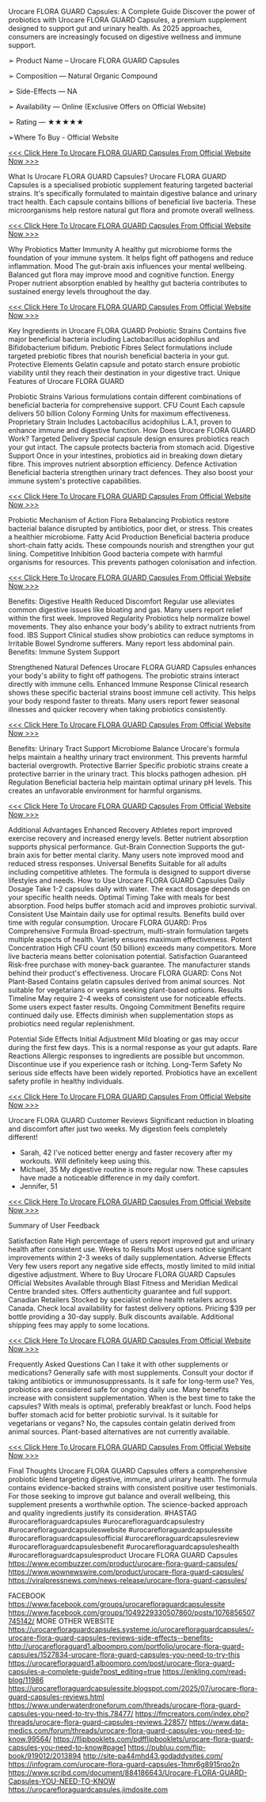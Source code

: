Urocare FLORA GUARD Capsules: A Complete Guide
Discover the power of probiotics with Urocare FLORA GUARD Capsules, a premium supplement designed to support gut and urinary health. As 2025 approaches, consumers are increasingly focused on digestive wellness and immune support.

➢ Product Name – Urocare FLORA GUARD Capsules

➢ Composition — Natural Organic Compound
 
➢ Side-Effects — NA
 
➢ Availability — Online (Exclusive Offers on Official Website)
 
➢ Rating — ★★★★★
 
➢Where To Buy - Official Website



[<<< Click Here To Urocare FLORA GUARD Capsules From Official Website Now >>>](https://www.ecombuzzer.com/product/urocare-flora-guard-capsules/)




What Is Urocare FLORA GUARD Capsules?
Urocare FLORA GUARD Capsules is a specialised probiotic supplement featuring targeted bacterial strains. It's specifically formulated to maintain digestive balance and urinary tract health.
Each capsule contains billions of beneficial live bacteria. These microorganisms help restore natural gut flora and promote overall wellness.
 
 


[<<< Click Here To Urocare FLORA GUARD Capsules From Official Website Now >>>](https://www.ecombuzzer.com/product/urocare-flora-guard-capsules/)




Why Probiotics Matter
Immunity
A healthy gut microbiome forms the foundation of your immune system. It helps fight off pathogens and reduce inflammation.
Mood
The gut-brain axis influences your mental wellbeing. Balanced gut flora may improve mood and cognitive function.
Energy
Proper nutrient absorption enabled by healthy gut bacteria contributes to sustained energy levels throughout the day.
 


[<<< Click Here To Urocare FLORA GUARD Capsules From Official Website Now >>>](https://www.ecombuzzer.com/product/urocare-flora-guard-capsules/)




Key Ingredients in Urocare FLORA GUARD
Probiotic Strains
Contains five major beneficial bacteria including Lactobacillus acidophilus and Bifidobacterium bifidum.
Prebiotic Fibres
Select formulations include targeted prebiotic fibres that nourish beneficial bacteria in your gut.
Protective Elements
Gelatin capsule and potato starch ensure probiotic viability until they reach their destination in your digestive tract.
Unique Features of Urocare FLORA GUARD
 
Probiotic Strains
Various formulations contain different combinations of beneficial bacteria for comprehensive support.
CFU Count
Each capsule delivers 50 billion Colony Forming Units for maximum effectiveness.
Proprietary Strain
Includes Lactobacillus acidophilus L.A.1, proven to enhance immune and digestive function.
How Does Urocare FLORA GUARD Work?
Targeted Delivery
Special capsule design ensures probiotics reach your gut intact. The capsule protects bacteria from stomach acid.
Digestive Support
Once in your intestines, probiotics aid in breaking down dietary fibre. This improves nutrient absorption efficiency.
Defence Activation
Beneficial bacteria strengthen urinary tract defences. They also boost your immune system's protective capabilities.
 


[<<< Click Here To Urocare FLORA GUARD Capsules From Official Website Now >>>](https://www.ecombuzzer.com/product/urocare-flora-guard-capsules/)




Probiotic Mechanism of Action
Flora Rebalancing
Probiotics restore bacterial balance disrupted by antibiotics, poor diet, or stress. This creates a healthier microbiome.
Fatty Acid Production
Beneficial bacteria produce short-chain fatty acids. These compounds nourish and strengthen your gut lining.
Competitive Inhibition
Good bacteria compete with harmful organisms for resources. This prevents pathogen colonisation and infection.
 




[<<< Click Here To Urocare FLORA GUARD Capsules From Official Website Now >>>](https://www.ecombuzzer.com/product/urocare-flora-guard-capsules/)




Benefits: Digestive Health
Reduced Discomfort
Regular use alleviates common digestive issues like bloating and gas. Many users report relief within the first week.
Improved Regularity
Probiotics help normalize bowel movements. They also enhance your body's ability to extract nutrients from food.
IBS Support
Clinical studies show probiotics can reduce symptoms in Irritable Bowel Syndrome sufferers. Many report less abdominal pain.
Benefits: Immune System Support
 
Strengthened Natural Defences
Urocare FLORA GUARD Capsules enhances your body's ability to fight off pathogens. The probiotic strains interact directly with immune cells.
Enhanced Immune Response
Clinical research shows these specific bacterial strains boost immune cell activity. This helps your body respond faster to threats.
Many users report fewer seasonal illnesses and quicker recovery when taking probiotics consistently.
 
 


[<<< Click Here To Urocare FLORA GUARD Capsules From Official Website Now >>>](https://www.ecombuzzer.com/product/urocare-flora-guard-capsules/)




 
Benefits: Urinary Tract Support
Microbiome Balance
Urocare's formula helps maintain a healthy urinary tract environment. This prevents harmful bacterial overgrowth.
Protective Barrier
Specific probiotic strains create a protective barrier in the urinary tract. This blocks pathogen adhesion.
pH Regulation
Beneficial bacteria help maintain optimal urinary pH levels. This creates an unfavorable environment for harmful organisms.
 


[<<< Click Here To Urocare FLORA GUARD Capsules From Official Website Now >>>](https://www.ecombuzzer.com/product/urocare-flora-guard-capsules/)




Additional Advantages
Enhanced Recovery
Athletes report improved exercise recovery and increased energy levels. Better nutrient absorption supports physical performance.
Gut-Brain Connection
Supports the gut-brain axis for better mental clarity. Many users note improved mood and reduced stress responses.
Universal Benefits
Suitable for all adults including competitive athletes. The formula is designed to support diverse lifestyles and needs.
How to Use Urocare FLORA GUARD Capsules
Daily Dosage
Take 1-2 capsules daily with water. The exact dosage depends on your specific health needs.
Optimal Timing
Take with meals for best absorption. Food helps buffer stomach acid and improves probiotic survival.
Consistent Use
Maintain daily use for optimal results. Benefits build over time with regular consumption.
Urocare FLORA GUARD: Pros
Comprehensive Formula
Broad-spectrum, multi-strain formulation targets multiple aspects of health. Variety ensures maximum effectiveness.
Potent Concentration
High CFU count (50 billion) exceeds many competitors. More live bacteria means better colonisation potential.
Satisfaction Guaranteed
Risk-free purchase with money-back guarantee. The manufacturer stands behind their product's effectiveness.
Urocare FLORA GUARD: Cons
Not Plant-Based
Contains gelatin capsules derived from animal sources. Not suitable for vegetarians or vegans seeking plant-based options.
Results Timeline
May require 2-4 weeks of consistent use for noticeable effects. Some users expect faster results.
Ongoing Commitment
Benefits require continued daily use. Effects diminish when supplementation stops as probiotics need regular replenishment.
 
Potential Side Effects
Initial Adjustment
Mild bloating or gas may occur during the first few days. This is a normal response as your gut adapts.
Rare Reactions
Allergic responses to ingredients are possible but uncommon. Discontinue use if you experience rash or itching.
Long-Term Safety
No serious side effects have been widely reported. Probiotics have an excellent safety profile in healthy individuals.
 


[<<< Click Here To Urocare FLORA GUARD Capsules From Official Website Now >>>](https://www.ecombuzzer.com/product/urocare-flora-guard-capsules/)




Urocare FLORA GUARD Customer Reviews
Significant reduction in bloating and discomfort after just two weeks. My digestion feels completely different!
- Sarah, 42
I've noticed better energy and faster recovery after my workouts. Will definitely keep using this.
- Michael, 35
My digestive routine is more regular now. These capsules have made a noticeable difference in my daily comfort.
- Jennifer, 51
 


[<<< Click Here To Urocare FLORA GUARD Capsules From Official Website Now >>>](https://www.ecombuzzer.com/product/urocare-flora-guard-capsules/)




 
Summary of User Feedback
 
Satisfaction Rate
High percentage of users report improved gut and urinary health after consistent use.
Weeks to Results
Most users notice significant improvements within 2-3 weeks of daily supplementation.
Adverse Effects
Very few users report any negative side effects, mostly limited to mild initial digestive adjustment.
Where to Buy Urocare FLORA GUARD Capsules
Official Websites
Available through Blast Fitness and Meridian Medical Centre branded sites. Offers authenticity guarantee and full support.
Canadian Retailers
Stocked by specialist online health retailers across Canada. Check local availability for fastest delivery options.
Pricing
$39 per bottle providing a 30-day supply. Bulk discounts available. Additional shipping fees may apply to some locations.
 


[<<< Click Here To Urocare FLORA GUARD Capsules From Official Website Now >>>](https://www.ecombuzzer.com/product/urocare-flora-guard-capsules/)




 
Frequently Asked Questions
Can I take it with other supplements or medications?
Generally safe with most supplements. Consult your doctor if taking antibiotics or immunosuppressants.
Is it safe for long-term use?
Yes, probiotics are considered safe for ongoing daily use. Many benefits increase with consistent supplementation.
When is the best time to take the capsules?
With meals is optimal, preferably breakfast or lunch. Food helps buffer stomach acid for better probiotic survival.
Is it suitable for vegetarians or vegans?
No, the capsules contain gelatin derived from animal sources. Plant-based alternatives are not currently available.
 


[<<< Click Here To Urocare FLORA GUARD Capsules From Official Website Now >>>](https://www.ecombuzzer.com/product/urocare-flora-guard-capsules/)




Final Thoughts
Urocare FLORA GUARD Capsules offers a comprehensive probiotic blend targeting digestive, immune, and urinary health. The formula contains evidence-backed strains with consistent positive user testimonials.
For those seeking to improve gut balance and overall wellbeing, this supplement presents a worthwhile option. The science-backed approach and quality ingredients justify its consideration.
#HASTAG
#urocarefloraguardcapsules
#urocarefloraguardcapsulestry
#urocarefloraguardcapsuleswebsite
#urocarefloraguardcapsulessite
#urocarefloraguardcapsulesofficial
#urocarefloraguardcapsulesreview
#urocarefloraguardcapsulesbenefit
#urocarefloraguardcapsuleshealth
#urocarefloraguardcapsulesproduct
Urocare FLORA GUARD Capsules
https://www.ecombuzzer.com/product/urocare-flora-guard-capsules/
https://www.wownewswire.com/product/urocare-flora-guard-capsules/
https://viralpressnews.com/news-release/urocare-flora-guard-capsules/


FACEBOOK
https://www.facebook.com/groups/urocarefloraguardcapsulessite
https://www.facebook.com/groups/1049229330507860/posts/1076856507745142/
MORE OTHER WEBSITE
https://urocarefloraguardcapsules.systeme.io/urocarefloraguardcapsules/-urocare-flora-guard-capsules-reviews-side-effects--benefits-
http://urocarefloraguard1.alboompro.com/portfolio/urocare-flora-guard-capsules/1527834-urocare-flora-guard-capsules-you-need-to-try-this
https://urocarefloraguard1.alboompro.com/post/urocare-flora-guard-capsules-a-complete-guide?post_editing=true
https://enkling.com/read-blog/11986
https://urocarefloraguardcapsulessite.blogspot.com/2025/07/urocare-flora-guard-capsules-reviews.html
https://www.underwaterdroneforum.com/threads/urocare-flora-guard-capsules-you-need-to-try-this.78477/
https://fmcreators.com/index.php?threads/urocare-flora-guard-capsules-reviews.22857/
https://www.data-medics.com/forum/threads/urocare-flora-guard-capsules-you-need-to-know.99564/
https://flipbooklets.com/pdfflipbooklets/urocare-flora-guard-capsules-you-need-to-know#page1
https://publuu.com/flip-book/919012/2013894
http://site-pa44mhd43.godaddysites.com/
https://infogram.com/urocare-flora-guard-capsules-1hmr6g8915rqo2n
https://www.scribd.com/document/884186643/Urocare-FLORA-GUARD-Capsules-YOU-NEED-TO-KNOW
https://urocarefloraguardcapsules.jimdosite.com



